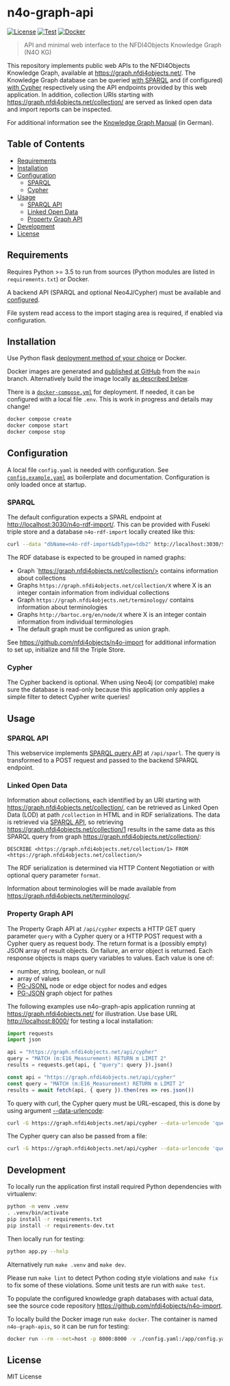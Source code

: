 # n4o-graph-api

[![License](https://img.shields.io/github/license/nfdi4objects/n4o-graph-apis.svg)](https://github.com/nfdi4objects/n4o-graph-apis/blob/master/LICENSE)
[![Test](https://github.com/nfdi4objects/n4o-graph-apis/actions/workflows/test.yml/badge.svg)](https://github.com/nfdi4objects/n4o-graph-apis/actions/workflows/test.yml)
[![Docker](https://img.shields.io/badge/Docker-ghcr.io%2Fnfdi4objects%2Fn4o--graph--apis-informational)]([https://github.com/gbv/jskos-server/blob/master/docker/README.md](https://github.com/nfdi4objects/n4o-graph-apis/pkgs/container/n4o-graph-apis))

> API and minimal web interface to the NFDI4Objects Knowledge Graph (N4O KG)

This repository implements public web APIs to the NFDI4Objects Knowledge Graph,
available at <https://graph.nfdi4objects.net/>. The Knowledge Graph database
can be queried [with SPARQL](#sparql-api) and (if configured) [with
Cypher](#property-graph-api) respectively using the API endpoints provided by
this web application. In addition, collection URIs starting with
<https://graph.nfdi4objects.net/collection/> are served as linked open data and
import reports can be inspected.

For additional information see the [Knowledge Graph Manual](https://nfdi4objects.github.io/n4o-graph/) (in German).

## Table of Contents

- [Requirements](#requirements)
- [Installation](#installation)
- [Configuration](#configuration)
  - [SPARQL](#sparql)
  - [Cypher](#cypher)
- [Usage](#usage)
  - [SPARQL API](#sparql-api)
  - [Linked Open Data](#linked-open-data)
  - [Property Graph API](#property-graph-api)
- [Development](#development)
- [License](#license)

## Requirements

Requires Python >= 3.5 to run from sources (Python modules are listed in `requirements.txt`) or Docker.

A backend API (SPARQL and optional Neo4J/Cypher) must be available and [configured](#configuration).

File system read access to the import staging area is required, if enabled via configuration.

## Installation

Use Python flask [deployment method of your choice](https://flask.palletsprojects.com/en/2.0.x/deploying/#self-hosted-options)
or Docker.

Docker images are generated and [published at GitHub](https://github.com/nfdi4objects/n4o-graph-apis/pkgs/container/n4o-graph-apis) from the `main` branch. Alternatively build the image locally [as described below](#development).

There is a [`docker-compose.yml`](docker-compose.yml) for deployment. If needed, it can be configured with a local file `.env`. This is work in progress and details may change!

~~~sh
docker compose create
docker compose start
docker compose stop
~~~~

## Configuration

A local file `config.yaml` is needed with configuration. See [`config.example.yaml`](config.example.yaml) as boilerplate and documentation. Configuration is only loaded once at startup.

### SPARQL

The default configuration expects a SPARL endpoint at <http://localhost:3030/n4o-rdf-import/>. This can be provided with Fuseki triple store and a database `n4o-rdf-import` locally created like this:

~~~sh
curl --data "dbName=n4o-rdf-import&dbType=tdb2" http://localhost:3030/$/datasets
~~~

The RDF database is expected to be grouped in named graphs:

- Graph `https://graph.nfdi4objects.net/collection/> contains information about collections
- Graphs `https://graph.nfdi4objects.net/collection/X` where X is an integer contain information from individual collections
- Graph `https://graph.nfdi4objects.net/terminology/` contains information about terminologies
- Graphs `http://bartoc.org/en/node/X` where X is an integer contain information from individual terminologies
- The default graph must be configured as union graph.

See <https://github.com/nfdi4objects/n4o-import> for additional information to set up, initialize and fill the Triple Store.

### Cypher

The Cypher backend is optional. When using Neo4j (or compatible) make sure the database is read-only because this application only applies a simple filter to detect Cypher write queries!

## Usage

### SPARQL API

This webservice implements [SPARQL query API](https://www.w3.org/TR/2013/REC-sparql11-protocol-20130321/#query-operation) at `/api/sparl`. The query is transformed to a POST request and passed to the backend SPARQL endpoint.

### Linked Open Data

Information about collections, each identified by an URI starting with <https://graph.nfdi4objects.net/collection/>, can be retrieved as Linked Open Data (LOD) at path `/collection` in HTML and in RDF serializations. The data is retrieved via [SPARQL API](#sparql-api), so retrieving <https://graph.nfdi4objects.net/collection/1> results in the same data as this SPARQL query from graph <https://graph.nfdi4objects.net/collection/>:

~~~sparql
DESCRIBE <https://graph.nfdi4objects.net/collection/1> FROM <https://graph.nfdi4objects.net/collection/>
~~~

The RDF serialization is determined via HTTP Content Negotiation or with optional query parameter `format`.

Information about terminologies will be made available from <https://graph.nfdi4objects.net/terminology/>.

### Property Graph API

The Property Graph API at `/api/cypher` expects a HTTP GET query parameter `query` with a Cypher query or a HTTP POST request with a Cypher query as request body. The return format is a (possibly empty) JSON array of result objects. On failure, an error object is returned. Each response objects is maps query variables to values. Each value is one of:

- number, string, boolean, or null
- array of values
- [PG-JSONL](https://pg-format.github.io/specification/#pg-json) node or edge object for nodes and edges
- [PG-JSON](https://pg-format.github.io/specification/#pg-jsonl) graph object for pathes

The following examples use n4o-graph-apis application running at <https://graph.nfdi4objects.net/> for illustration. Use base URL
<http://localhost:8000/> for testing a local installation:

```python
import requests
import json

api = "https://graph.nfdi4objects.net/api/cypher"
query = "MATCH (m:E16_Measurement) RETURN m LIMIT 2"
results = requests.get(api, { "query": query }).json()
```

```js
const api = "https://graph.nfdi4objects.net/api/cypher"
const query = "MATCH (m:E16_Measurement) RETURN m LIMIT 2"
results = await fetch(api, { query }).then(res => res.json())
```

To query with curl, the Cypher query must be URL-escaped, this is done by using argument [--data-urlencode](https://curl.se/docs/manpage.html#--data-urlencode):

```sh
curl -G https://graph.nfdi4objects.net/api/cypher --data-urlencode 'query=MATCH (m:E16_Measurement) RETURN m LIMIT 2'
```

The Cypher query can also be passed from a file:

```sh
curl -G https://graph.nfdi4objects.net/api/cypher --data-urlencode 'query@queryfile.cypher'
```

## Development

To locally run the application first install required Python dependencies with virtualenv:

~~~sh
python -m venv .venv
. .venv/bin/activate
pip install -r requirements.txt
pip install -r requirements-dev.txt
~~~

Then locally run for testing:

~~~sh
python app.py --help
~~~

Alternatively run `make .venv` and `make dev`.

Please run `make lint` to detect Python coding style violations and `make fix` to fix some of these violations. Some unit tests are run with `make test`.

To populate the configured knowledge graph databases with actual data, see the source code repository <https://github.com/nfdi4objects/n4o-import>.

To locally build the Docker image run `make docker`. The container is named `n4o-graph-apis`, so it can be run for testing:

~~~sh
docker run --rm --net=host -p 8000:8000 -v ./config.yaml:/app/config.yaml:ro n4o-graph-apis
~~~

## License

MIT License


